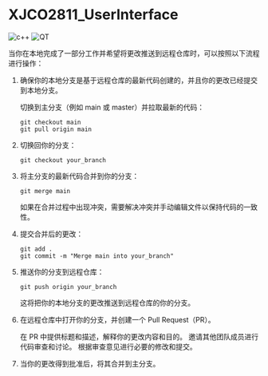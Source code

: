 # XJCO2811_UserInterface

![c++](https://img.shields.io/badge/C++-00599C.svg?style=for-the-badge&logo=C++&logoColor=white)
![QT](https://img.shields.io/badge/Qt-41CD52.svg?style=for-the-badge&logo=Qt&logoColor=white)

当你在本地完成了一部分工作并希望将更改推送到远程仓库时，可以按照以下流程进行操作：

1. 确保你的本地分支是基于远程仓库的最新代码创建的，并且你的更改已经提交到本地分支。

    切换到主分支（例如 main 或 master）并拉取最新的代码：

    ```shell
    git checkout main
    git pull origin main
    ```

2. 切换回你的分支：

    ```shell
    git checkout your_branch
    ```

3. 将主分支的最新代码合并到你的分支：
    ```shell
    git merge main
    ```
    如果在合并过程中出现冲突，需要解决冲突并手动编辑文件以保持代码的一致性。


4. 提交合并后的更改：
    ```shell
    git add .
    git commit -m "Merge main into your_branch"
    ```

5. 推送你的分支到远程仓库：
    ```shell
    git push origin your_branch
    ```
    这将把你的本地分支的更改推送到远程仓库的你的分支。


6. 在远程仓库中打开你的分支，并创建一个 Pull Request（PR）。

    在 PR 中提供标题和描述，解释你的更改内容和目的。
    邀请其他团队成员进行代码审查和讨论。
    根据审查意见进行必要的修改和提交。

7. 当你的更改得到批准后，将其合并到主分支。